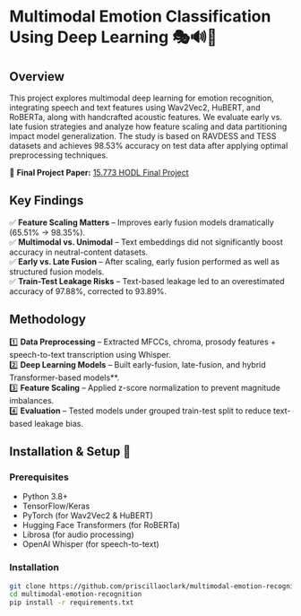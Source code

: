 # Multimodal Emotion Classification Using Deep Learning 🎭🔊📖  

## Overview  
This project explores multimodal deep learning for emotion recognition, integrating speech and text features using Wav2Vec2, HuBERT, and RoBERTa, along with handcrafted acoustic features. We evaluate early vs. late fusion strategies and analyze how feature scaling and data partitioning impact model generalization. The study is based on RAVDESS and TESS datasets and achieves 98.53% accuracy on test data after applying optimal preprocessing techniques.  

📄 **Final Project Paper:** [15.773 HODL Final Project](https://github.com/priscillaoclark/multimodal-emotion-recognition/blob/main/15_773_Final_Project.pdf)  

## Key Findings  
✅ **Feature Scaling Matters** – Improves early fusion models dramatically (65.51% → 98.35%).  
✅ **Multimodal vs. Unimodal** – Text embeddings did not significantly boost accuracy in neutral-content datasets.  
✅ **Early vs. Late Fusion** – After scaling, early fusion performed as well as structured fusion models.  
✅ **Train-Test Leakage Risks** – Text-based leakage led to an overestimated accuracy of 97.88%, corrected to 93.89%.  

## Methodology  
1️⃣ **Data Preprocessing** – Extracted MFCCs, chroma, prosody features + speech-to-text transcription using Whisper.  
2️⃣ **Deep Learning Models** – Built early-fusion, late-fusion, and hybrid Transformer-based models**.  
3️⃣ **Feature Scaling** – Applied z-score normalization to prevent magnitude imbalances.  
4️⃣ **Evaluation** – Tested models under grouped train-test split to reduce text-based leakage bias.  

## Installation & Setup 🚀  
### Prerequisites  
- Python 3.8+  
- TensorFlow/Keras  
- PyTorch (for Wav2Vec2 & HuBERT)  
- Hugging Face Transformers (for RoBERTa)  
- Librosa (for audio processing)  
- OpenAI Whisper (for speech-to-text)  

### Installation  
```bash
git clone https://github.com/priscillaoclark/multimodal-emotion-recognition.git  
cd multimodal-emotion-recognition  
pip install -r requirements.txt  
